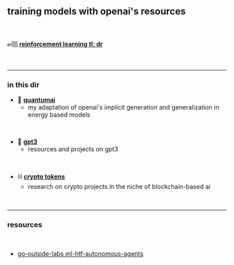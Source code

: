 ## training models with openai's resources
 
<br>

#### 👉🏼 [reinforcement learning tl; dr](reinforcement_learning.md)

<br>

----

### in this dir

* 🧬 **[quantumai](EBMs)**
  * my adaptation of openai's implicit generation and generalization in energy based models
 
 
<br>

* 🦾 **[gpt3](GPT3)**
  * resources and projects on gpt3

<br>


* ⛓ **[crypto tokens](crypto_tokens)**
  * research on crypto projects in the niche of blockchain-based ai


<br>

----

### resources

<br>

* [go-outside-labs ml-htf-autonomous-agents](https://github.com/go-outside-labs/ml-htf-autonomous-agents)
